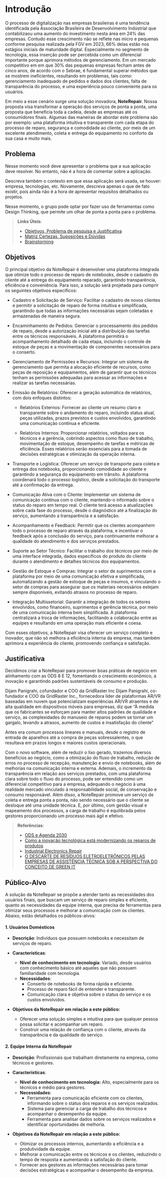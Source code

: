 # Introdução

O processo de digitalização nas empresas brasileiras é uma tendência identificada pela Associação Brasileira de Desenvolvimento Indústrial que contabilizaou uma aumento do investimento nesta área em 24% das empresas. Contudo esse crescimento não se reflete nas micro e pequenas conforme pesquisa realizada pela FGV em 2023, 66% delas estão nos estágios iniciais de maturidade digital. Especialmente no segmento de tecnologia, essa inserção pode ser percebida como um diferencial importante porque aprimora métodos de gerenciamento. Em um mercado competitivo em em que 30% das pequenas empresas fecham antes de cinco anos, de acordo com o Sebrae, é fundamental superar métodos que se mostrem ineficientes, resultando em problemas, tais como: gerenciamento inadequado de pedidos e dados dos clientes, falta de transparência do processo, e uma experiência pouco conveniente para os usuários.

Em meio a esse cenário surge uma solução inovadora, **NoteRepair**. Nossa proposta visa transformar a operação dos serviços de ponta a ponta, uma proposta que beneficia toda a cadeia, desde as empresas até os consumidores finais. Algumas das maneiras de abordar este problema são por exemplo: uma plataforma intuitiva e transparente com cada etapa do processo de reparo, segurança e comodidade ao cliente, por meio de um excelente atendimento, coleta e entrega do equipamento no conforto da sua casa e muito mais.

## Problema
Nesse momento você deve apresentar o problema que a sua aplicação deve  resolver. No entanto, não é a hora de comentar sobre a aplicação.

Descreva também o contexto em que essa aplicação será usada, se  houver: empresa, tecnologias, etc. Novamente, descreva apenas o que de  fato existir, pois ainda não é a hora de apresentar requisitos  detalhados ou projetos.

Nesse momento, o grupo pode optar por fazer uso  de ferramentas como Design Thinking, que permite um olhar de ponta a ponta para o problema.

> **Links Úteis**:
> - [Objetivos, Problema de pesquisa e Justificativa](https://medium.com/@versioparole/objetivos-problema-de-pesquisa-e-justificativa-c98c8233b9c3)
> - [Matriz Certezas, Suposições e Dúvidas](https://medium.com/educa%C3%A7%C3%A3o-fora-da-caixa/matriz-certezas-suposi%C3%A7%C3%B5es-e-d%C3%BAvidas-fa2263633655)
> - [Brainstorming](https://www.euax.com.br/2018/09/brainstorming/)

## Objetivos
O principal objetivo da NoteRepair é desenvolver uma plataforma integrada que otimize todo o processo de reparo de notebooks, desde o cadastro do cliente até a entrega do equipamento reparado, garantindo transparência, eficiência e conveniência. Para isso, a solução será projetada para cumprir os seguintes objetivos específicos:

* Cadastro e Solicitação de Serviço: Facilitar o cadastro de novos clientes e permitir a solicitação de reparo de forma intuitiva e simplificada, garantindo que todas as informações necessárias sejam coletadas e armazenadas de maneira segura.

* Encaminhamento de Pedidos:  Gerenciar o processamento dos pedidos de reparo, desde a autorização inicial até a distribuição das tarefas entre os técnicos responsáveis. A plataforma permitirá o acompanhamento detalhado de cada etapa, incluindo o controle de estoque de peças e a movimentação de componentes necessários para o conserto.

* Gerenciamento de Permissões e Recursos: Integrar um sistema de gerenciamento que permita a alocação eficiente de recursos, como peças de reposição e equipamentos, além de garantir que os técnicos tenham as permissões adequadas para acessar as informações e realizar as tarefas necessárias.

* Emissão de Relatórios: Oferecer a geração automática de relatórios, com dois enfoques distintos:

    * Relatórios Externos: Fornecer ao cliente um resumo claro e transparente sobre o andamento do reparo, incluindo status atual, peças utilizadas, prazos previstos e custos envolvidos, garantindo uma comunicação contínua e eficiente.

    * Relatórios Internos: Proporcionar relatórios, voltados para os técnicos e a gerência, cobrindo aspectos como fluxo de trabalho, movimentação de estoque, desempenho de tarefas e métricas de eficiência. Esses relatórios serão essenciais para a tomada de decisões estratégicas e otimização da operação interna.

* Transporte e Logística: Oferecer um serviço de transporte para coleta e entrega dos notebooks, proporcionando comodidade ao cliente e garantindo a segurança do equipamento em trânsito. A plataforma coordenará todo o processo logístico, desde a solicitação do transporte até a confirmação da entrega.

* Comunicação Ativa com o Cliente: Implementar um sistema de comunicação contínua com o cliente, mantendo-o informado sobre o status do reparo em tempo real. O cliente terá acesso a atualizações sobre cada fase do processo, desde o diagnóstico até a finalização do serviço, aumentando a transparência e a satisfação.

* Acompanhamento e Feedback: Permitir que os clientes acompanhem todo o processo de reparo através da plataforma, e incentivar o feedback após a conclusão do serviço, para continuamente melhorar a qualidade do atendimento e dos serviços prestados.

* Suporte ao Setor Técnico: Facilitar o trabalho dos técnicos por meio de uma interface integrada, dados específicos do produto do cliente durante o atendimento e detalhes técnicos dos equipamentos.

* Gestão de Estoque e Compras: Integrar o setor de suprimentos com a plataforma por meio de uma comunicação efetiva e simplificada, automatizando a gestão de estoque de peças e insumos, e vinculando o setor de compras para assegurar que os materiais necessários estejam sempre disponíveis, evitando atrasos no processo de reparo.

* Integração Multissetorial: Garantir a integração de todos os setores envolvidos, como financeiro, suprimentos e gerência técnica, por meio de uma comunicação interna bem simplificada. A plataforma centralizará a troca de informações, facilitando a colaboração entre as equipes e resultando em uma operação mais eficiente e coesa.

Com esses objetivos, a NoteRepair visa oferecer um serviço completo e inovador, que não só melhora a eficiência interna da empresa, mas também aprimora a experiência do cliente, promovendo confiança e satisfação.

## Justificativa

Decidimos criar a NoteRepair para promover boas práticas de negócio em alinhamento com as ODS 8 E 12, fomentando o crescimento econômico, a inovação e garantindo padrões sustentáveis de consumo e produção.

Dijam Panigrahi, cofundador e COO da GridRaster Inc Dijam Panigrahi, co-fundador e COO da GridRaster Inc., fornecedora líder de plataformas AR/VR baseadas em nuvem que potencializam experiências AR/VR atraentes e de alta qualidade em dispositivos móveis para empresas, diz que “À medida que os fabricantes se esforçam para manter altos padrões de qualidade e serviço, as complexidades do manuseio de reparos podem se tornar um gargalo, levando a atrasos, aumento de custos e insatisfação do cliente” 

Antes era comum processos lineares e manuais, desde o registro de entrada de aparelhos até a compra de peças sobressalentes, o que resultava em prazos longos e maiores custos operacionais. ​

Com o novo software, além de reduzir o lixo gerado, trazemos diversos benefícios ao negócio, como a otimização do fluxo de trabalho, redução de erros no processo de recepção, manutenção e envio de notebooks, além de melhorias na comunicação interna e externa. Ademais, o incremento da transparência em relação aos serviços prestados, com uma plataforma clara sobre todo o fluxo do processo, pode ser entendido como um diferencial competitivo para a empresa, adequando o negócio à uma realidade mercado vinculado à responsabilidade social, de conservação e consumo responsável. Além disso, a NoteRepair promove um serviço de coleta e entrega ponta a ponta, não sendo necessário que o cliente se desloque até uma unidade técnica. E, por último, com gestão visual e mapeamento dos processos, a carga de trabalho é equilibrada pelos gestores proporcionando um processo mais ágil e efetivo.

> **Referências**:
> - [ODS e Agenda 2030](https://www.google.com/url?q=https://www.pactoglobal.org.br/ods-e-agenda-2030/&sa=D&source=docs&ust=1725406076246101&usg=AOvVaw20xG6ekVgHqghO7ERS-_d-)
> - [Como a inovação tecnológica está modernizando os reparos de produtos](https://www.google.com/url?q=https://www.supplychainbrain.com/blogs/1-think-tank/post/40174-how-tech-innovation-is-modernizing-product-repairs-in-the-supply-chain&sa=D&source=docs&ust=1725406113217570&usg=AOvVaw25cuvGG3HMpmHDn3NY-0nj)
> - [Industrial Electronics Repair](https://trsautomation.com/services/industrial-electronics-repair/)
> - [O DESCARTE DE RESÍDUOS ELETROELETRÔNICOS PELAS EMPRESAS DE ASSISTÊNCIA TÉCNICA SOB A PERSPECTIVA DO CONCEITO DE GREEN IT ](https://ecoinovar.com.br/cd2013/arquivos/artigos/ECO214.pdf)

## Público-Alvo

A solução da NoteRepair se propõe a atender tanto as necessidades dos usuários finais, que buscam um serviço de reparo simples e eficiente, quanto as necessidades da equipe interna, que precisa de ferramentas para otimizar seus processos e melhorar a comunicação com os clientes. Abaixo, estão detalhados os públicos-alvos:

#### 1. Usuários Domésticos

* **Descrição**: Indivíduos que possuem notebooks e necessitam de serviços de reparo.

* **Características**:
  * **Nível de conhecimento em tecnologia**: Variado, desde usuários com conhecimento básico até aqueles que não possuem familiaridade com tecnologia.
  * **Necessidades**:
    * Conserto de notebooks de forma rápida e eficiente.
    * Processo de reparo fácil de entender e transparente.
    * Comunicação clara e objetiva sobre o status do serviço e os custos envolvidos.

* **Objetivos da NoteRepair em relação a este público:**
  * Oferecer uma solução simples e intuitiva para que qualquer pessoa possa solicitar e acompanhar um reparo.
  * Construir uma relação de confiança com o cliente, através da transparência e da qualidade do serviço.

#### 2. Equipe Interna da NoteRepair

* **Descrição**: Profissionais que trabalham diretamente na empresa, como técnicos e gestores.

* **Características**:

  * **Nível de conhecimento em tecnologia:** Alto, especialmente para os técnicos e médio para gestores.
  * **Necessidades**:
    * Ferramenta para comunicação eficiente com os clientes, informando sobre o status dos reparos e os serviços realizados.
    * Sistema para gerenciar a carga de trabalho dos técnicos e acompanhar o desempenho da equipe.
    * Ferramenta para analisar dados sobre os serviços realizados e identificar oportunidades de melhoria.
* **Objetivos da NoteRepair em relação a este público:**
  * Otimizar os processos internos, aumentando a eficiência e a produtividade da equipe.
  * Melhorar a comunicação entre os técnicos e os clientes, reduzindo o tempo de resposta e aumentando a satisfação do cliente.
  * Fornecer aos gestores as informações necessárias para tomar decisões estratégicas e acompanhar o desempenho da empresa.
